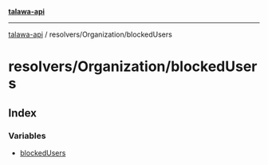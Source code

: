 [**talawa-api**](../../../README.md)

***

[talawa-api](../../../modules.md) / resolvers/Organization/blockedUsers

# resolvers/Organization/blockedUsers

## Index

### Variables

- [blockedUsers](variables/blockedUsers.md)
